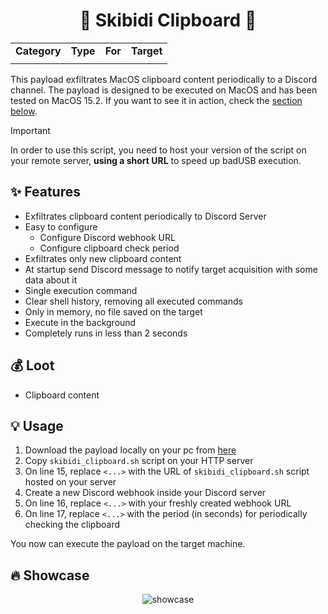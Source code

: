 
<div align="center">
    <h1>🚽 Skibidi Clipboard 🚽</h1>
    <table>
        <tr align="center">
            <td><b>Category</b></td>
            <td><b>Type</b></td>
            <td><b>For</b></td>
            <td><b>Target</b></td>
        </tr>
        <tr align="center">
            <td><img src="https://img.shields.io/badge/-%F0%9F%92%B0%20Exfiltration-purple?style=for-the-badge" alt="" /></td>
            <td><img src="https://img.shields.io/badge/-%E2%9A%92%EF%B8%8F%20Malicious-EA2027?style=for-the-badge" alt="" /></td>
            <td><img src="https://img.shields.io/badge/-%F0%9F%98%88%20OMG-black?style=for-the-badge" alt="" /></td>
            <td><img src="https://img.shields.io/badge/mac%20os-000000?style=for-the-badge&logo=apple&logoColor=white" alt="" /></td>
        </tr>
    </table>
</div>

This payload exfiltrates MacOS clipboard content periodically to a Discord channel. The payload is designed to be executed on MacOS and has been tested on MacOS 15.2. If you want to see it in action, check the [section below](#-showcase).

> [!IMPORTANT]
> In order to use this script, you need to host your version of the script on your remote server, **using a short URL** to speed up badUSB execution.

## ✨ Features
- Exfiltrates clipboard content periodically to Discord Server
- Easy to configure
  - Configure Discord webhook URL
  - Configure clipboard check period
- Exfiltrates only new clipboard content
- At startup send Discord message to notify target acquisition with some data about it
- Single execution command
- Clear shell history, removing all executed commands
- Only in memory, no file saved on the target
- Execute in the background
- Completely runs in less than 2 seconds

## 💰 Loot
- Clipboard content

## 💡 Usage
1. Download the payload locally on your pc from [here](https://raw.githubusercontent.com/cyberartemio/badusb-payloads/refs/heads/main/exfiltration/skibidi_clipboard/payload_for_omg.txt)
2. Copy `skibidi_clipboard.sh` script on your HTTP server
3. On line 15, replace `<...>` with the URL of `skibidi_clipboard.sh` script hosted on your server
4. Create a new Discord webhook inside your Discord server
5. On line 16, replace `<...>` with your freshly created webhook URL
6. On line 17, replace `<...>` with the period (in seconds) for periodically checking the clipboard

You now can execute the payload on the target machine.

## 🔥 Showcase
<div align="center">
    <img src="" alt="showcase" />
</div>
